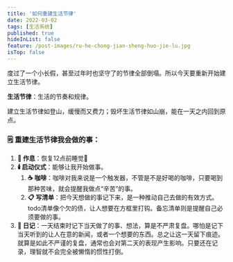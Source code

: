 ```yaml
---
title: '如何重建生活节律'
date: 2022-03-02
tags: [生活系统]
published: true
hideInList: false
feature: /post-images/ru-he-chong-jian-sheng-huo-jie-lu.jpg
isTop: false
---
```


度过了一个小长假，甚至过年时也坚守了的节律全部倒塌。所以今天要重新开始建立生活节律。

<!--more-->

**生活节律**：生活的节奏和规律。

建立生活节律如登山，缓慢而又费力；毁坏生活节律如山崩，能在一天之内回到原点。



### 🗒️  重建生活节律我会做的事：
1. **🌄  作息**：恢复12点前睡觉🛌
2. **🕯️  启动仪式**：能够让我开始做事。
	1. **☕  咖啡**：咖啡对我来说是一个触发器，不管是不是好喝的咖啡，只要喝到那种苦味，就会提醒我做点“辛苦”的事。
	2. **📋  写清单**：把今天想做的事记下来，是一种推动自己去做的有效方式。todo清单像个欠的债，让人想要在方框里打钩。备忘清单则是提醒自己必须要做的事。
3. **📝  日记**：一天结束时记下当天做了的事、想法，算是不严肃复盘。哪怕是记下当天听到的让人在意的新闻，或者一个想要的东西。总之让这一天留下痕迹。就算是如此不严谨的复盘，通常也会对第二天的表现产生影响。只要还在记录，理智就不会完全被懒惰的惯性打倒。